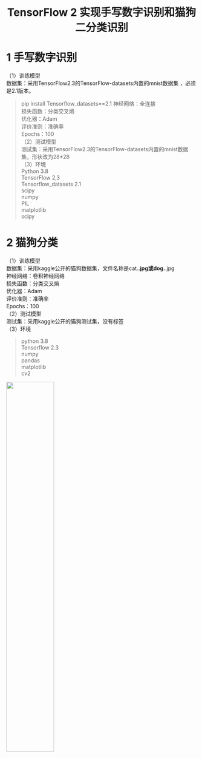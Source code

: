 # <center>TensorFlow 2 实现手写数字识别和猫狗二分类识别</center>

# 1 手写数字识别
（1）训练模型  
数据集：采用TensorFlow2.3的TensorFlow-datasets内置的mnist数据集 ，必须是2.1版本。  
> pip install Tensorflow_datasets==2.1 
神经网络：全连接  
损失函数：分类交叉熵  
优化器：Adam  
评价准则：准确率  
Epochs：100  
（2）测试模型  
测试集：采用TensorFlow2.3的TensorFlow-datasets内置的mnist数据集，形状改为28*28  
（3）环境  
> Python 3.8  
TensorFlow 2,3  
Tensorflow_datasets 2.1  
scipy  
numpy  
PIL  
matplotlib  
scipy  

# 2 猫狗分类
（1）训练模型  
数据集：采用kaggle公开的猫狗数据集，文件名称是cat.**.jpg或dog.**.jpg  
神经网络：卷积神经网络  
损失函数：分类交叉熵  
优化器：Adam  
评价准则：准确率  
Epochs：100  
（2）测试模型  
测试集：采用kaggle公开的猫狗测试集，没有标签  
（3）环境  
> python 3.8  
Tensorflow 2.3  
numpy   
pandas  
matplotlib  
cv2  

<img src="https://cdn.nlark.com/yuque/0/2021/png/1780216/1625292906904-d43bb33e-2ebc-46cf-a54b-1a992c21ac69.png?x-oss-process=image%2Fresize%2Cw_399" width="50%">
